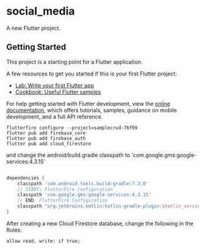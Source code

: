 # social_media

A new Flutter project.

## Getting Started

This project is a starting point for a Flutter application.

A few resources to get you started if this is your first Flutter project:

- [Lab: Write your first Flutter app](https://docs.flutter.dev/get-started/codelab)
- [Cookbook: Useful Flutter samples](https://docs.flutter.dev/cookbook)

For help getting started with Flutter development, view the
[online documentation](https://docs.flutter.dev/), which offers tutorials,
samples, guidance on mobile development, and a full API reference.

```shell
flutterfire configure --project=samplecrud-76f99
flutter pub add firebase_core
flutter pub add firebase_auth
flutter pub add cloud_firestore
```

and change the android/build.gradle classpath to 'com.google.gms:google-services:4.3.15'

```gradle

dependencies {
    classpath 'com.android.tools.build:gradle:7.3.0'
    // START: FlutterFire Configuration
    classpath 'com.google.gms:google-services:4.3.15'
    // END: FlutterFire Configuration
    classpath "org.jetbrains.kotlin:kotlin-gradle-plugin:$kotlin_version"
}

```

After creating a new Cloud Firestore database, change the following in the Rules:

```
allow read, write: if true;
```